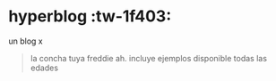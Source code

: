 # hyperblog :tw-1f403:
un blog x
> la concha tuya freddie ah.
> incluye ejemplos
> disponible todas las edades